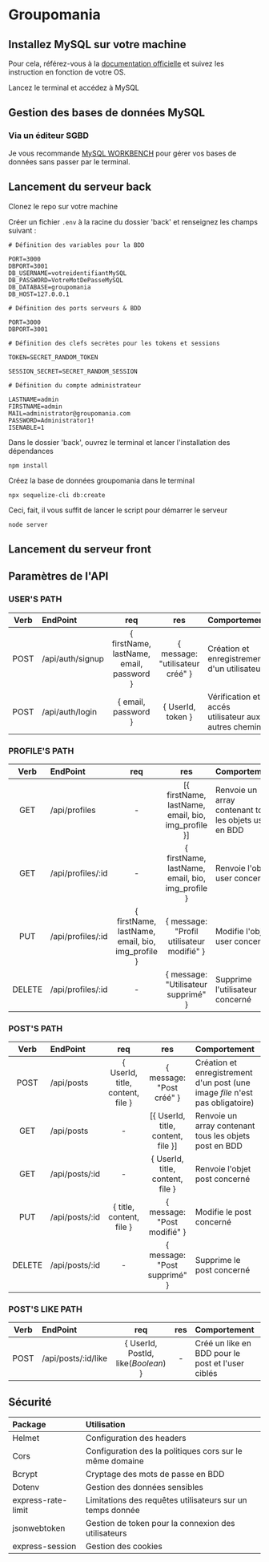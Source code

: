 # Groupomania

## Installez MySQL sur votre machine

Pour cela, référez-vous à la [documentation officielle](https://dev.mysql.com/doc/mysql-installation-excerpt/5.7/en/) et suivez les instruction en fonction de votre OS.

Lancez le terminal et accédez à MySQL

## Gestion des bases de données MySQL

### Via un éditeur SGBD

Je vous recommande [MySQL WORKBENCH](https://dev.mysql.com/doc/workbench/en/) pour gérer vos bases de données sans passer par le terminal.

## Lancement du serveur back

Clonez le repo sur votre machine

Créer un fichier <code>.env</code> à la racine du dossier 'back' et renseignez les champs suivant :

```
# Définition des variables pour la BDD

PORT=3000
DBPORT=3001
DB_USERNAME=votreidentifiantMySQL
DB_PASSWORD=VotreMotDePasseMySQL
DB_DATABASE=groupomania
DB_HOST=127.0.0.1

# Définition des ports serveurs & BDD

PORT=3000
DBPORT=3001

# Définition des clefs secrètes pour les tokens et sessions

TOKEN=SECRET_RANDOM_TOKEN

SESSION_SECRET=SECRET_RANDOM_SESSION

# Définition du compte administrateur

LASTNAME=admin
FIRSTNAME=admin
MAIL=administrator@groupomania.com
PASSWORD=Administrator1!
ISENABLE=1
```

Dans le dossier 'back', ouvrez le terminal et lancer l'installation des dépendances

```
npm install
```

Créez la base de données groupomania dans le terminal

```
npx sequelize-cli db:create
```

Ceci, fait, il vous suffit de lancer le script pour démarrer le serveur

```
node server
```

## Lancement du serveur front

## Paramètres de l'API

### USER'S PATH

|Verb|EndPoint|req|res|Comportement|
|:--:|:-------|:-:|:-:|:-----------|
|POST|/api/auth/signup|{ firstName, lastName, email, password }|{ message: "utilisateur créé" }|Création et enregistrement d'un utilisateur
|POST|/api/auth/login|{ email, password }|{ UserId, token }|Vérification et accés utilisateur aux autres chemins|

### PROFILE'S PATH

|Verb|EndPoint|req|res|Comportement|
|:--:|:-------|:-:|:-:|:-----------|
|GET|/api/profiles|-|[{ firstName, lastName, email, bio, img_profile }]|Renvoie un array contenant tous les objets user en BDD|
|GET|/api/profiles/:id|-|{ firstName, lastName, email, bio, img_profile }|Renvoie l'objet user concerné|
|PUT|/api/profiles/:id|{ firstName, lastName, email, bio, img_profile }|{ message: "Profil utilisateur modifié" }|Modifie l'objet user concerné|
|DELETE|/api/profiles/:id|-|{ message: "Utilisateur supprimé" }|Supprime l'utilisateur concerné|

### POST'S PATH

|Verb|EndPoint|req|res|Comportement|
|:--:|:-------|:-:|:-:|:-----------|
|POST|/api/posts|{ UserId, title, content, file }|{ message: "Post créé" }|Création et enregistrement d'un post (une image *file* n'est pas obligatoire)|
|GET|/api/posts|-|[{ UserId, title, content, file }]|Renvoie un array contenant tous les objets post en BDD|
|GET|/api/posts/:id|-|{ UserId, title, content, file }|Renvoie l'objet post concerné|
|PUT|/api/posts/:id|{ title, content, file }|{ message: "Post modifié" }|Modifie le post concerné|
|DELETE|/api/posts/:id|-|{ message: "Post supprimé" }|Supprime le post concerné|

### POST'S LIKE PATH

|Verb|EndPoint|req|res|Comportement|
|:--:|:-------|:-:|:-:|:-----------|
|POST|/api/posts/:id/like|{ UserId, PostId, like(*Boolean*) }|-|Créé un like en BDD pour le post et l'user ciblés

## Sécurité

|Package|Utilisation|
|:------|:----------|
|Helmet|Configuration des headers|
|Cors|Configuration des la politiques cors sur le même domaine|
|Bcrypt|Cryptage des mots de passe en BDD|
|Dotenv|Gestion des données sensibles|
|express-rate-limit|Limitations des requêtes utilisateurs sur un temps donnée|
|jsonwebtoken|Gestion de token pour la connexion des utilisateurs|
|express-session|Gestion des cookies|